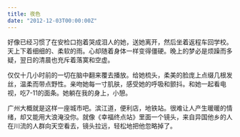```yaml
---
title: 夜色
date: "2012-12-03T00:00:00Z"
---
```

好像已经习惯了在安检口抱着哭成泪人的她，送她离开，然后坐着返程车回学校。天上下着细细的、柔软的雨。心却随着身体一样变得僵硬。晚上的梦必是烦躁而多疑，翌日的清晨也充斥着落寞和空虚。
  
仅仅十几小时前的一切在脑中翻来覆去播放。给她梳头，柔美的脸庞上点缀几根发丝，温柔而带点野性。亲吻她每一寸肌肤，感受她的呼吸和颤抖。和她一起看电视，吃7-11的面条。她躺在我的身上，小憩。
  
广州大概就是这样一座城市吧。滨江道，便利店，地铁站。很难让人产生暖暖的情绪，却又能用大浪淹没你。就像《幸福终点站》里面一个镜头，来自异国他乡的人在川流的人群向天空看去，镜头拉远，轻松地把他忽略掉了。